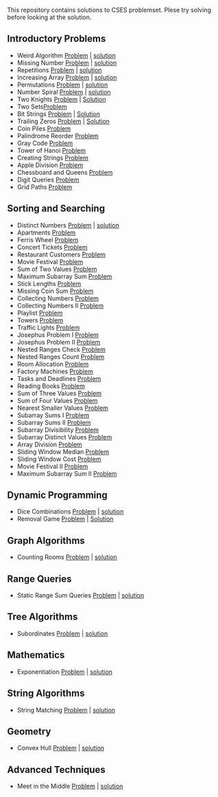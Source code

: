 This repository contains solutions to CSES problemset. Plese try solving before looking at the solution.

## Introductory Problems

- Weird Algorithm [Problem](https://cses.fi/problemset/task/1068) | [solution](https://github.com/saikumar1752/CSES-Problem-Set/blob/main/Introductory%20Problems/Weird_Algorithm.cpp)
- Missing Number [Problem](https://cses.fi/problemset/task/1083) | [solution](https://github.com/saikumar1752/CSES-Problem-Set/blob/main/Introductory%20Problems/Missing_Number.cpp)
- Repetitions [Problem](https://cses.fi/problemset/task/1069) | [solution](https://github.com/saikumar1752/CSES-Problem-Set/blob/main/Introductory%20Problems/Repetitions.cpp)
- Increasing Array [Problem](https://cses.fi/problemset/task/1094) | [solution](https://github.com/saikumar1752/CSES-Problem-Set/blob/main/Introductory%20Problems/Increasing_Array.cpp)
- Permutations [Problem](https://cses.fi/problemset/task/1070) | [solution](https://github.com/saikumar1752/CSES-Problem-Set/blob/main/Introductory%20Problems/Permutations.cpp)
- Number Spiral [Problem](https://cses.fi/problemset/task/1071) | [solution](https://github.com/saikumar1752/CSES-Problem-Set/blob/main/Introductory%20Problems/Number_Spiral.cpp)
- Two Knights [Problem](https://cses.fi/problemset/task/1072) | [Solution](https://github.com/saikumar1752/CSES-Problem-Set/blob/main/Introductory%20Problems/Two_Knights.cpp)
- Two Sets[Problem](https://cses.fi/problemset/task/1092)
- Bit Strings [Problem](https://cses.fi/problemset/task/1617) | [Solution](https://github.com/saikumar1752/CSES-Problem-Set/blob/main/Introductory%20Problems/Bit_Strings.cpp)
- Trailing Zeros [Problem](https://cses.fi/problemset/task/1618) | [Solution](https://github.com/saikumar1752/CSES-Problem-Set/blob/main/Introductory%20Problems/Trailing_Zeros.cpp)
- Coin Piles [Problem](https://cses.fi/problemset/task/1754)
- Palindrome Reorder [Problem](https://cses.fi/problemset/task/1755)
- Gray Code [Problem](https://cses.fi/problemset/task/2205)
- Tower of Hanoi [Problem](https://cses.fi/problemset/task/2165)
- Creating Strings [Problem](https://cses.fi/problemset/task/1622)
- Apple Division [Problem](https://cses.fi/problemset/task/1622)
- Chessboard and Queens [Problem](https://cses.fi/problemset/task/1624)
- Digit Queries [Problem](https://cses.fi/problemset/task/2431)
- Grid Paths [Problem](https://cses.fi/problemset/task/1625)

## Sorting and Searching

- Distinct Numbers [Problem](https://cses.fi/problemset/task/1621) | [solution](https://github.com/saikumar1752/CSES-Problem-Set/blob/main/Sorting%20and%20Searching/Distinct_Numbers.cpp)
- Apartments [Problem](https://cses.fi/problemset/task/1084)
- Ferris Wheel [Problem](https://cses.fi/problemset/task/1090)
- Concert Tickets [Problem](https://cses.fi/problemset/task/1091)
- Restaurant Customers [Problem](https://cses.fi/problemset/task/1619)
- Movie Festival [Problem](https://cses.fi/problemset/task/1629)
- Sum of Two Values [Problem](https://cses.fi/problemset/task/1640)
- Maximum Subarray Sum [Problem](https://cses.fi/problemset/task/1643)
- Stick Lengths [Problem](https://cses.fi/problemset/task/1074)
- Missing Coin Sum [Problem](https://cses.fi/problemset/task/2183)
- Collecting Numbers [Problem](https://cses.fi/problemset/task/2216)
- Collecting Numbers II [Problem](https://cses.fi/problemset/task/2217)
- Playlist [Problem](https://cses.fi/problemset/task/1141)
- Towers [Problem](https://cses.fi/problemset/task/1073)
- Traffic Lights [Problem](https://cses.fi/problemset/task/1163)
- Josephus Problem I [Problem](https://cses.fi/problemset/task/2162)
- Josephus Problem II [Problem](https://cses.fi/problemset/task/2163)
- Nested Ranges Check [Problem](https://cses.fi/problemset/task/2168)
- Nested Ranges Count [Problem](https://cses.fi/problemset/task/2169)
- Room Allocation [Problem](https://cses.fi/problemset/task/1164)
- Factory Machines [Problem](https://cses.fi/problemset/task/1620)
- Tasks and Deadlines [Problem](https://cses.fi/problemset/task/1630)
- Reading Books [Problem](https://cses.fi/problemset/task/1631)
- Sum of Three Values [Problem](https://cses.fi/problemset/task/1641)
- Sum of Four Values [Problem](https://cses.fi/problemset/task/1642)
- Nearest Smaller Values [Problem](https://cses.fi/problemset/task/1645)
- Subarray Sums I [Problem](https://cses.fi/problemset/task/1660)
- Subarray Sums II [Problem](https://cses.fi/problemset/task/1661)
- Subarray Divisibility [Problem](https://cses.fi/problemset/task/1662)
- Subarray Distinct Values [Problem](https://cses.fi/problemset/task/2428)
- Array Division [Problem](https://cses.fi/problemset/task/1085)
- Sliding Window Median [Problem](https://cses.fi/problemset/task/1076)
- Sliding Window Cost [Problem](https://cses.fi/problemset/task/1077)
- Movie Festival II [Problem](https://cses.fi/problemset/task/1632)
- Maximum Subarray Sum II [Problem](https://cses.fi/problemset/task/1644)

## Dynamic Programming

- Dice Combinations [Problem](https://cses.fi/problemset/task/1633) | [solution](https://github.com/saikumar1752/CSES-Problem-Set/blob/main/Dynamic%20Programming/Dice_Combinations.cpp)
- Removal Game [Problem](https://cses.fi/problemset/task/1097) | [Solution](https://github.com/saikumar1752/CSES-Problem-Set/blob/main/Dynamic%20Programming/Removal_Game.cpp)

## Graph Algorithms

- Counting Rooms [Problem](https://cses.fi/problemset/task/1192) | [solution](https://github.com/saikumar1752/CSES-Problem-Set/blob/main/Graph%20Algorithms/Counting_Rooms.cpp)

## Range Queries

- Static Range Sum Queries [Problem](https://cses.fi/problemset/task/1646) | [solution](https://github.com/saikumar1752/CSES-Problem-Set/blob/main/Range%20Queries/Static_Range_Sum_Queries.cpp)

## Tree Algorithms

- Subordinates [Problem](https://cses.fi/problemset/task/1674) | [solution](https://github.com/saikumar1752/CSES-Problem-Set/blob/main/Tree%20Algorithms/Subordinates.cpp)

## Mathematics

- Exponentiation [Problem](https://cses.fi/problemset/task/1095) | [solution](https://github.com/saikumar1752/CSES-Problem-Set/blob/main/Mathematics/Exponentiation.cpp)

## String Algorithms

- String Matching [Problem](https://cses.fi/problemset/task/1753) | [solution](https://github.com/saikumar1752/CSES-Problem-Set/blob/main/String%20Algorithms/String_Matching.cpp)

## Geometry

- Convex Hull [Problem](https://cses.fi/problemset/task/2195) | [solution](https://github.com/saikumar1752/CSES-Problem-Set/blob/main/Geometry/Convex_Hull.cpp)

## Advanced Techniques

- Meet in the Middle [Problem](https://cses.fi/problemset/task/1628) | [solution](https://github.com/saikumar1752/CSES-Problem-Set/blob/main/Advanced%20Techniques/Meet_in_the_Middle.cpp)
